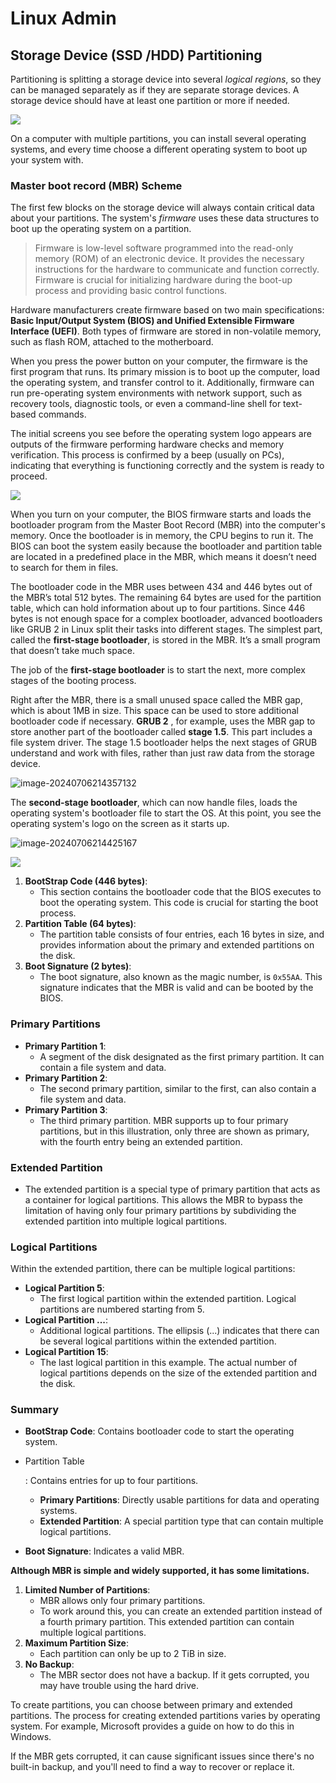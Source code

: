 # Linux Admin 



## Storage Device (SSD /HDD) Partitioning 

Partitioning is splitting a storage device into several  *logical regions*, so they can be managed separately as if they are separate storage devices. A storage device should have at least one partition or more if needed.

![](README.assets/partition-hard-drive-interface.webp)

On a computer with multiple partitions, you can install several operating systems, and every time choose a different operating system to boot up your system with. 

### Master boot record (MBR) Scheme

The first few blocks on the storage device will always contain critical data about your partitions. The system's  *firmware* uses these data structures to boot up the operating system on a partition.

>Firmware is low-level software programmed into the read-only memory (ROM) of an electronic device. It provides the necessary instructions for the hardware to communicate and function correctly. Firmware is crucial for initializing hardware during the boot-up process and providing basic control functions.



Hardware manufacturers create firmware based on two main specifications: **Basic Input/Output System (BIOS) and Unified Extensible Firmware Interface (UEFI)**. Both types of firmware are stored in non-volatile memory, such as flash ROM, attached to the motherboard.

When you press the power button on your computer, the firmware is the first program that runs. Its primary mission is to boot up the computer, load the operating system, and transfer control to it. Additionally, firmware can run pre-operating system environments with network support, such as recovery tools, diagnostic tools, or even a command-line shell for text-based commands.

The initial screens you see before the operating system logo appears are outputs of the firmware performing hardware checks and memory verification. This process is confirmed by a beep (usually on PCs), indicating that everything is functioning correctly and the system is ready to proceed.

![](README.assets/POST_P5KPL.jpg)

When you turn on your computer, the BIOS firmware starts and loads the bootloader program from the Master Boot Record (MBR) into the computer's memory. Once the bootloader is in memory, the CPU begins to run it. The BIOS can boot the system easily because the bootloader and partition table are located in a predefined place in the MBR, which means it doesn’t need to search for them in files.

The bootloader code in the MBR uses between 434 and 446 bytes out of the MBR’s total 512 bytes. The remaining 64 bytes are used for the partition table, which can hold information about up to four partitions. Since 446 bytes is not enough space for a complex bootloader, advanced bootloaders like GRUB 2 in Linux split their tasks into different stages. The simplest part, called the **first-stage bootloader**, is stored in the MBR. It’s a small program that doesn’t take much space.

The job of the **first-stage bootloader** is to start the next, more complex stages of the booting process.

Right after the MBR, there is a small unused space called the MBR gap, which is about 1MB in size. This space can be used to store additional bootloader code if necessary. **GRUB 2** , for example, uses the MBR gap to store another part of the bootloader called **stage 1.5**. This part includes a file system driver. The stage 1.5 bootloader helps the next stages of GRUB understand and work with files, rather than just raw data from the storage device.

![image-20240706214357132](README.assets/image-20240706214357132.png)

The **second-stage bootloader**, which can now handle files, loads the operating system's bootloader file to start the OS. At this point, you see the operating system's logo on the screen as it starts up.

![image-20240706214425167](README.assets/image-20240706214425167.png)



![](README.assets/5942287_mbr_vs_gpt_ssd_hdd_tinhte-3.png)

1. **BootStrap Code (446 bytes)**:
   - This section contains the bootloader code that the BIOS executes to boot the operating system. This code is crucial for starting the boot process.
2. **Partition Table (64 bytes)**:
   - The partition table consists of four entries, each 16 bytes in size, and provides information about the primary and extended partitions on the disk.
3. **Boot Signature (2 bytes)**:
   - The boot signature, also known as the magic number, is `0x55AA`. This signature indicates that the MBR is valid and can be booted by the BIOS.

### Primary Partitions

- **Primary Partition 1**:
  - A segment of the disk designated as the first primary partition. It can contain a file system and data.
- **Primary Partition 2**:
  - The second primary partition, similar to the first, can also contain a file system and data.
- **Primary Partition 3**:
  - The third primary partition. MBR supports up to four primary partitions, but in this illustration, only three are shown as primary, with the fourth entry being an extended partition.

### Extended Partition

- The extended partition is a special type of primary partition that acts as a container for logical partitions. This allows the MBR to bypass the limitation of having only four primary partitions by subdividing the extended partition into multiple logical partitions.

### Logical Partitions

Within the extended partition, there can be multiple logical partitions:

- **Logical Partition 5**:
  - The first logical partition within the extended partition. Logical partitions are numbered starting from 5.
- **Logical Partition ...**:
  - Additional logical partitions. The ellipsis (...) indicates that there can be several logical partitions within the extended partition.
- **Logical Partition 15**:
  - The last logical partition in this example. The actual number of logical partitions depends on the size of the extended partition and the disk.

### Summary

- **BootStrap Code**: Contains bootloader code to start the operating system.

- Partition Table

  : Contains entries for up to four partitions.

  - **Primary Partitions**: Directly usable partitions for data and operating systems.
  - **Extended Partition**: A special partition type that can contain multiple logical partitions.

- **Boot Signature**: Indicates a valid MBR.



**Although MBR is simple and widely supported, it has some limitations.**

1. **Limited Number of Partitions**:
   - MBR allows only four primary partitions.
   - To work around this, you can create an extended partition instead of a fourth primary partition. This extended partition can contain multiple logical partitions.
2. **Maximum Partition Size**:
   - Each partition can only be up to 2 TiB in size.
3. **No Backup**:
   - The MBR sector does not have a backup. If it gets corrupted, you may have trouble using the hard drive.

To create partitions, you can choose between primary and extended partitions. The process for creating extended partitions varies by operating system. For example, Microsoft provides a guide on how to do this in Windows.

If the MBR gets corrupted, it can cause significant issues since there's no built-in backup, and you'll need to find a way to recover or replace it.

### 
